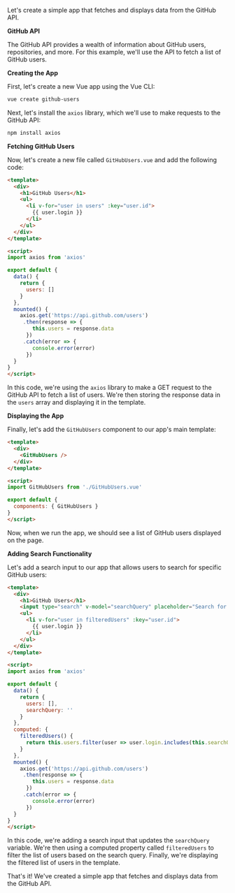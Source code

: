 Let's create a simple app that fetches and displays data from the GitHub API.

**GitHub API**

The GitHub API provides a wealth of information about GitHub users, repositories, and more. For this example, we'll use the API to fetch a list of GitHub users.

**Creating the App**

First, let's create a new Vue app using the Vue CLI:
```bash
vue create github-users
```
Next, let's install the `axios` library, which we'll use to make requests to the GitHub API:
```bash
npm install axios
```
**Fetching GitHub Users**

Now, let's create a new file called `GitHubUsers.vue` and add the following code:
```html
<template>
  <div>
    <h1>GitHub Users</h1>
    <ul>
      <li v-for="user in users" :key="user.id">
        {{ user.login }}
      </li>
    </ul>
  </div>
</template>

<script>
import axios from 'axios'

export default {
  data() {
    return {
      users: []
    }
  },
  mounted() {
    axios.get('https://api.github.com/users')
     .then(response => {
        this.users = response.data
      })
     .catch(error => {
        console.error(error)
      })
  }
}
</script>
```
In this code, we're using the `axios` library to make a GET request to the GitHub API to fetch a list of users. We're then storing the response data in the `users` array and displaying it in the template.

**Displaying the App**

Finally, let's add the `GitHubUsers` component to our app's main template:
```html
<template>
  <div>
    <GitHubUsers />
  </div>
</template>

<script>
import GitHubUsers from './GitHubUsers.vue'

export default {
  components: { GitHubUsers }
}
</script>
```
Now, when we run the app, we should see a list of GitHub users displayed on the page.

**Adding Search Functionality**

Let's add a search input to our app that allows users to search for specific GitHub users:
```html
<template>
  <div>
    <h1>GitHub Users</h1>
    <input type="search" v-model="searchQuery" placeholder="Search for a user...">
    <ul>
      <li v-for="user in filteredUsers" :key="user.id">
        {{ user.login }}
      </li>
    </ul>
  </div>
</template>

<script>
import axios from 'axios'

export default {
  data() {
    return {
      users: [],
      searchQuery: ''
    }
  },
  computed: {
    filteredUsers() {
      return this.users.filter(user => user.login.includes(this.searchQuery))
    }
  },
  mounted() {
    axios.get('https://api.github.com/users')
     .then(response => {
        this.users = response.data
      })
     .catch(error => {
        console.error(error)
      })
  }
}
</script>
```
In this code, we're adding a search input that updates the `searchQuery` variable. We're then using a computed property called `filteredUsers` to filter the list of users based on the search query. Finally, we're displaying the filtered list of users in the template.

That's it! We've created a simple app that fetches and displays data from the GitHub API.